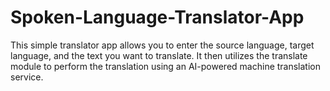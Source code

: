 # Spoken-Language-Translator-App
This simple translator app allows you to enter the source language, target language, and the text you want to translate. It then utilizes the translate module to perform the translation using an AI-powered machine translation service.
